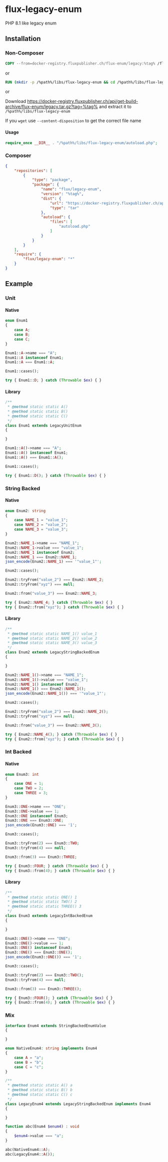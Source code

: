 # flux-legacy-enum

PHP 8.1 like legacy enum

## Installation

### Non-Composer

```dockerfile
COPY --from=docker-registry.fluxpublisher.ch/flux-enum/legacy:%tag% /flux-legacy-enum /%path%/libs/flux-legacy-enum
```

or

```dockerfile
RUN (mkdir -p /%path%/libs/flux-legacy-enum && cd /%path%/libs/flux-legacy-enum && wget -O - https://docker-registry.fluxpublisher.ch/api/get-build-archive/flux-enum/legacy.tar.gz?tag=%tag% | tar -xz --strip-components=1)
```

or

Download https://docker-registry.fluxpublisher.ch/api/get-build-archive/flux-enum/legacy.tar.gz?tag=%tag% and extract it to `/%path%/libs/flux-legacy-enum`

If you `wget` use `--content-disposition` to get the correct file name

#### Usage

```php
require_once __DIR__ . "/%path%/libs/flux-legacy-enum/autoload.php";
```

### Composer

```json
{
    "repositories": [
        {
            "type": "package",
            "package": {
                "name": "flux/legacy-enum",
                "version": "%tag%",
                "dist": {
                    "url": "https://docker-registry.fluxpublisher.ch/api/get-build-archive/flux-enum/legacy.tar.gz?tag=%tag%",
                    "type": "tar"
                },
                "autoload": {
                    "files": [
                        "autoload.php"
                    ]
                }
            }
        }
    ],
    "require": {
        "flux/legacy-enum": "*"
    }
}
```

## Example

### Unit

#### Native

```php
enum Enum1
{
    case A;
    case B;
    case C;
}
```

```php
Enum1::A->name === "A";
Enum1::A instanceof Enum1;
Enum1::A === Enum1::A;

Enum1::cases();

try { Enum1::D; } catch (Throwable $ex) { }
```

#### Library

```php
/**
 * @method static static A()
 * @method static static B()
 * @method static static C()
 */
class Enum1 extends LegacyUnitEnum
{

}
```

```php
Enum1::A()->name === "A";
Enum1::A() instanceof Enum1;
Enum1::A() === Enum1::A();

Enum1::cases();

try { Enum1::D(); } catch (Throwable $ex) { }
```

### String Backed

#### Native

```php
enum Enum2: string
{
    case NAME_1 = "value_1";
    case NAME_2 = "value_2";
    case NAME_3 = "value_3";
}
```

```php
Enum2::NAME_1->name === "NAME_1";
Enum2::NAME_1->value === "value_1";
Enum2::NAME_1 instanceof Enum2;
Enum2::NAME_1 === Enum2::NAME_1;
json_encode(Enum2::NAME_1) === '"value_1"';

Enum2::cases();

Enum2::tryFrom("value_2") === Enum2::NAME_2;
Enum2::tryFrom("xyz") === null;

Enum2::from("value_3") === Enum2::NAME_3;

try { Enum2::NAME_4; } catch (Throwable $ex) { }
try { Enum2::from("xyz"); } catch (Throwable $ex) { }
```

#### Library

```php
/**
 * @method static static NAME_1() value_1
 * @method static static NAME_2() value_2
 * @method static static NAME_3() value_3
 */
class Enum2 extends LegacyStringBackedEnum
{

}
```

```php
Enum2::NAME_1()->name === "NAME_1";
Enum2::NAME_1()->value === "value_1";
Enum2::NAME_1() instanceof Enum2;
Enum2::NAME_1() === Enum2::NAME_1();
json_encode(Enum2::NAME_1()) === '"value_1"';

Enum2::cases();

Enum2::tryFrom("value_2") === Enum2::NAME_2();
Enum2::tryFrom("xyz") === null;

Enum2::from("value_3") === Enum2::NAME_3();

try { Enum2::NAME_4(); } catch (Throwable $ex) { }
try { Enum2::from("xyz"); } catch (Throwable $ex) { }
```

### Int Backed

#### Native

```php
enum Enum3: int
{
    case ONE = 1;
    case TWO = 2;
    case THREE = 3;
}
```

```php
Enum3::ONE->name === "ONE";
Enum3::ONE->value === 1;
Enum3::ONE instanceof Enum3;
Enum3::ONE === Enum3::ONE;
json_encode(Enum3::ONE) === '1';

Enum3::cases();

Enum3::tryFrom(2) === Enum3::TWO;
Enum3::tryFrom(4) === null;

Enum3::from(3) === Enum3::THREE;

try { Enum3::FOUR; } catch (Throwable $ex) { }
try { Enum3::from(4); } catch (Throwable $ex) { }
```

#### Library

```php
/**
 * @method static static ONE() 1
 * @method static static TWO() 2
 * @method static static THREE() 3
 */
class Enum3 extends LegacyIntBackedEnum
{

}
```

```php
Enum3::ONE()->name === "ONE";
Enum3::ONE()->value === 1;
Enum3::ONE() instanceof Enum3;
Enum3::ONE() === Enum3::ONE();
json_encode(Enum3::ONE()) === '1';

Enum3::cases();

Enum3::tryFrom(2) === Enum3::TWO();
Enum3::tryFrom(4) === null;

Enum3::from(3) === Enum3::THREE();

try { Enum3::FOUR(); } catch (Throwable $ex) { }
try { Enum3::from(4); } catch (Throwable $ex) { }
```

### Mix

```php
interface Enum4 extends StringBackedEnumValue
{

}
```

```php
enum NativeEnum4: string implements Enum4
{
    case A = "a";
    case B = "b";
    case C = "c";
}
```

```php
/**
 * @method static static A() a
 * @method static static B() b
 * @method static static C() c
 */
class LegacyEnum4 extends LegacyStringBackedEnum implements Enum4
{

}
```

```php
function abc(Enum4 $enum4) : void
{
    $enum4->value === "a";
}

abc(NativeEnum4::A);
abc(LegacyEnum4::A());
```
